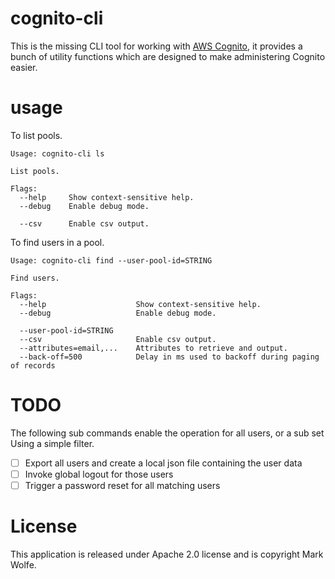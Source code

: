# cognito-cli

This is the missing CLI tool for working with [AWS Cognito](https://aws.amazon.com/cognito), it provides a bunch of utility functions which are designed to make administering Cognito easier.

# usage

To list pools.

```
Usage: cognito-cli ls

List pools.

Flags:
  --help     Show context-sensitive help.
  --debug    Enable debug mode.

  --csv      Enable csv output.
```

To find users in a pool.

```
Usage: cognito-cli find --user-pool-id=STRING

Find users.

Flags:
  --help                    Show context-sensitive help.
  --debug                   Enable debug mode.

  --user-pool-id=STRING
  --csv                     Enable csv output.
  --attributes=email,...    Attributes to retrieve and output.
  --back-off=500            Delay in ms used to backoff during paging of records

```

# TODO

The following sub commands enable the operation for all users, or a sub set Using a simple filter.

* [ ] Export all users and create a local json file containing the user data
* [ ] Invoke global logout for those users
* [ ] Trigger a password reset for all matching users

# License

This application is released under Apache 2.0 license and is copyright Mark Wolfe.